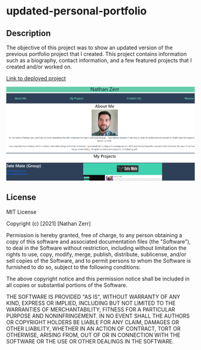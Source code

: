# updated-personal-portfolio

## Description
The objective of this project was to show an updated version of the previous portfolio project that I created. This project contains information such as a biography, contact information, and a few featured projects that I created and/or worked on.

[Link to deployed project](https://nzerr57.github.io/updated-personal-portfolio/)

![screenshot of project](https://github.com/nzerr57/updated-personal-portfolio/blob/92616a6c54b3b2580c047598c0e277b9c4921f0c/assets/images/portfolioScreenshot.png)



## License
MIT License

Copyright (c) [2021] [Nathan Zerr]

Permission is hereby granted, free of charge, to any person obtaining a copy of this software and associated documentation files (the "Software"), to deal in the Software without restriction, including without limitation the rights to use, copy, modify, merge, publish, distribute, sublicense, and/or sell copies of the Software, and to permit persons to whom the Software is furnished to do so, subject to the following conditions:

The above copyright notice and this permission notice shall be included in all copies or substantial portions of the Software.

THE SOFTWARE IS PROVIDED "AS IS", WITHOUT WARRANTY OF ANY KIND, EXPRESS OR IMPLIED, INCLUDING BUT NOT LIMITED TO THE WARRANTIES OF MERCHANTABILITY, FITNESS FOR A PARTICULAR PURPOSE AND NONINFRINGEMENT. IN NO EVENT SHALL THE AUTHORS OR COPYRIGHT HOLDERS BE LIABLE FOR ANY CLAIM, DAMAGES OR OTHER LIABILITY, WHETHER IN AN ACTION OF CONTRACT, TORT OR OTHERWISE, ARISING FROM, OUT OF OR IN CONNECTION WITH THE SOFTWARE OR THE USE OR OTHER DEALINGS IN THE SOFTWARE.
